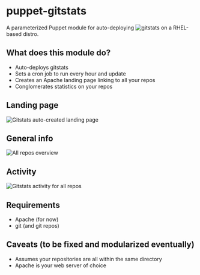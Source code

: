 puppet-gitstats
===============

A parameterized Puppet module for auto-deploying ![gitstats](https://github.com/hoxu/gitstats "gitstats") on a RHEL-based distro. 

## What does this module do?

- Auto-deploys gitstats
- Sets a cron job to run every hour and update
- Creates an Apache landing page linking to all your repos 
- Conglomerates statistics on your repos

## Landing page
![Gitstats auto-created landing page](https://raw.github.com/mbillings/puppet-gitstats/master/pics/gitstats_landing_page.jpg "Gitstats auto-created landing page")

## General info
![All repos overview](https://raw.github.com/mbillings/puppet-gitstats/master/pics/gitstats_all-puppet-modules_overview.jpg "All repos overview")

## Activity
![Gitstats activity for all repos](https://raw.github.com/mbillings/puppet-gitstats/master/pics/gitstats_activity.jpg "Gitstats activity for all repos")

## Requirements

* Apache (for now)
* git (and git repos)

## Caveats (to be fixed and modularized eventually)

- Assumes your repositories are all within the same directory
- Apache is your web server of choice

